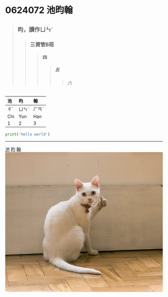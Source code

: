 # 0624072 池昀翰
>## ```昀，讀作ㄩㄣˊ```
>>### 三資管B班
>>>#### 四
>>>>##### 五
>>>>>###### 六
|池|昀|翰|
|:---|:---|:---|
|ㄔˊ|ㄩㄣˊ|ㄏㄢˋ|
|Chi|Yun|Han|
|1|2|3|

```python
print('hello world')
```
---
[池](https://www.moedict.tw/%E6%B1%A0)
[昀](https://www.moedict.tw/%E6%98%80)
[翰](https://www.moedict.tw/%E7%BF%B0)
![image](catthumbsup.jpg)
